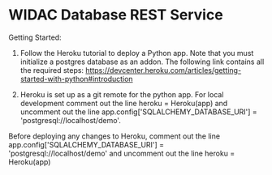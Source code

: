# WIDAC Database REST Service

Getting Started:

1. Follow the Heroku tutorial to deploy a Python app. Note that you must initialize a postgres database as an addon. The following link contains all the required steps: https://devcenter.heroku.com/articles/getting-started-with-python#introduction

2. Heroku is set up as a git remote for the python app. For local development comment out the line heroku = Heroku(app) and uncomment out the line app.config['SQLALCHEMY_DATABASE_URI'] = 'postgresql://localhost/demo'. 

Before deploying any changes to Heroku, comment out the line app.config['SQLALCHEMY_DATABASE_URI'] = 'postgresql://localhost/demo' and uncomment out the line heroku = Heroku(app)

